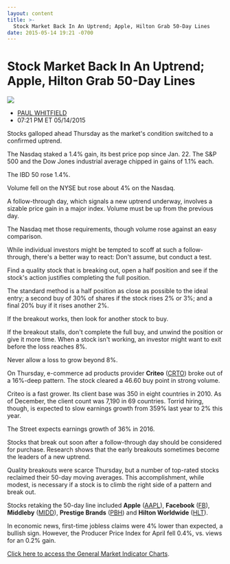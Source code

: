 ```yaml
---
layout: content
title: >-
  Stock Market Back In An Uptrend; Apple, Hilton Grab 50-Day Lines
date: 2015-05-14 19:21 -0700
---
```



Stock Market Back In An Uptrend; Apple, Hilton Grab 50-Day Lines
=================================================================


![](https://www.investors.com/wp-content/uploads/ibd-migrated-images/MPv_150515_635672134838672581.png)

* [PAUL WHITFIELD](https://www.investors.com/author/whitfieldp/ "Posts by PAUL WHITFIELD")
* 07:21 PM ET 05/14/2015




  

Stocks galloped ahead Thursday as the market's condition switched to a confirmed uptrend.

  

The Nasdaq staked a 1.4% gain, its best price pop since Jan. 22. The S&P 500 and the Dow Jones industrial average chipped in gains of 1.1% each.

  

The IBD 50 rose 1.4%.

  

Volume fell on the NYSE but rose about 4% on the Nasdaq.

  

A follow-through day, which signals a new uptrend underway, involves a sizable price gain in a major index. Volume must be up from the previous day.

  

The Nasdaq met those requirements, though volume rose against an easy comparison.

  

While individual investors might be tempted to scoff at such a follow-through, there's a better way to react: Don't assume, but conduct a test.

  

Find a quality stock that is breaking out, open a half position and see if the stock's action justifies completing the full position.

  

The standard method is a half position as close as possible to the ideal entry; a second buy of 30% of shares if the stock rises 2% or 3%; and a final 20% buy if it rises another 2%.

  

If the breakout works, then look for another stock to buy.

  

If the breakout stalls, don't complete the full buy, and unwind the position or give it more time. When a stock isn't working, an investor might want to exit before the loss reaches 8%.

  

Never allow a loss to grow beyond 8%.

  

On Thursday, e-commerce ad products provider **Criteo** ([CRTO](https://research.investors.com/quote.aspx?symbol=CRTO)) broke out of a 16%-deep pattern. The stock cleared a 46.60 buy point in strong volume.

  

Criteo is a fast grower. Its client base was 350 in eight countries in 2010. As of December, the client count was 7,190 in 69 countries. Torrid hiring, though, is expected to slow earnings growth from 359% last year to 2% this year.

  

The Street expects earnings growth of 36% in 2016.

  

Stocks that break out soon after a follow-through day should be considered for purchase. Research shows that the early breakouts sometimes become the leaders of a new uptrend.

  

Quality breakouts were scarce Thursday, but a number of top-rated stocks reclaimed their 50-day moving averages. This accomplishment, while modest, is necessary if a stock is to climb the right side of a pattern and break out.

  

Stocks retaking the 50-day line included **Apple** ([AAPL](https://research.investors.com/quote.aspx?symbol=AAPL)), **Facebook** ([FB](https://research.investors.com/quote.aspx?symbol=FB)), **Middleby** ([MIDD](https://research.investors.com/quote.aspx?symbol=MIDD)), **Prestige Brands** ([PBH](https://research.investors.com/quote.aspx?symbol=PBH)) and **Hilton Worldwide** ([HLT](https://research.investors.com/quote.aspx?symbol=HLT)).

  

In economic news, first-time jobless claims were 4% lower than expected, a bullish sign. However, the Producer Price Index for April fell 0.4%, vs. views for an 0.2% gain.

  

[Click here to access the General Market Indicator Charts](https://www.investors.com/pdf/GMI_051515.pdf).




